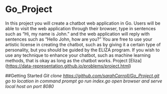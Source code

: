 # Go_Project
In this project you will create a chatbot web application in Go. Users will be able to visit the web application through their browser, type in sentences such as “Hi, my name is John.” and the web application will reply with sentences such as “Hello John, how are you?” You are free to use your artistic license in creating the chatbot, such as by giving it a certain type of personality, but you should be guided by the ELIZA program. If you wish to use any technique to enhance your chatbot, such as machine learning methods, that is okay as long as the chatbot works. 
Project [Eliza] (https://data-representation.github.io/problems/project.html)

##Getting Started
*Git clone https://github.com/sarahCarroll/Go_Project.git*
*go to location in command prompt*
*go run index.go*
*open browser and serve local host on port 8080*


